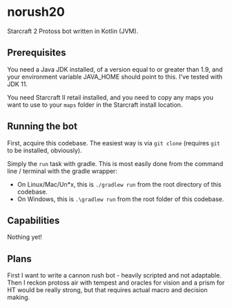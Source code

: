 # norush20

Starcraft 2 Protoss bot written in Kotlin (JVM).

## Prerequisites

You need a Java JDK installed, of a version equal to or greater than 1.9, and your environment variable JAVA_HOME should point to this. I've tested with JDK 11.

You need Starcraft II retail installed, and you need to copy any maps you want to use to your `maps` folder in the Starcraft install location.

## Running the bot

First, acquire this codebase. The easiest way is via `git clone` (requires `git` to be installed, obviously).

Simply the `run` task with gradle. This is most easily done from the command line / terminal with the gradle wrapper:

- On Linux/Mac/Un\*x, this is `./gradlew run` from the root directory of this codebase.
- On Windows, this is `.\gradlew run` from the root folder of this codebase.

## Capabilities

Nothing yet!

## Plans

First I want to write a cannon rush bot - heavily scripted and not adaptable. Then I reckon protoss air with tempest and
oracles for vision and a prism for HT would be really strong, but that requires actual macro and decision making.
